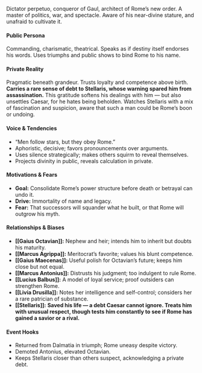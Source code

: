 Dictator perpetuo, conqueror of Gaul, architect of Rome’s new order. A master of politics, war, and spectacle. Aware of his near-divine stature, and unafraid to cultivate it.

#### Public Persona

Commanding, charismatic, theatrical. Speaks as if destiny itself endorses his words. Uses triumphs and public shows to bind Rome to his name.

#### Private Reality

Pragmatic beneath grandeur. Trusts loyalty and competence above birth. **Carries a rare sense of debt to Stellaris, whose warning spared him from assassination.** This gratitude softens his dealings with him — but also unsettles Caesar, for he hates being beholden. Watches Stellaris with a mix of fascination and suspicion, aware that such a man could be Rome’s boon or undoing.

#### Voice & Tendencies

- “Men follow stars, but they obey Rome.”
- Aphoristic, decisive; favors pronouncements over arguments.
- Uses silence strategically; makes others squirm to reveal themselves.
- Projects divinity in public, reveals calculation in private.

#### Motivations & Fears

- **Goal:** Consolidate Rome’s power structure before death or betrayal can undo it.
- **Drive:** Immortality of name and legacy.
- **Fear:** That successors will squander what he built, or that Rome will outgrow his myth.

#### Relationships & Biases

- **[[Gaius Octavian]]:** Nephew and heir; intends him to inherit but doubts his maturity.
- **[[Marcus Agrippa]]:** Meritocrat’s favorite; values his blunt competence.
- **[[Gaius Maecenas]]:** Useful polish for Octavian’s future; keeps him close but not equal.
- **[[Marcus Antonius]]:** Distrusts his judgment; too indulgent to rule Rome.
- **[[Lucius Balbus]]:** A model of loyal service; proof outsiders can strengthen Rome.
- **[[Livia Drusilla]]:** Notes her intelligence and self-control; considers her a rare patrician of substance.
- **[[Stellaris]]:** **Saved his life — a debt Caesar cannot ignore. Treats him with unusual respect, though tests him constantly to see if Rome has gained a savior or a rival.**

#### Event Hooks

- Returned from Dalmatia in triumph; Rome uneasy despite victory.
- Demoted Antonius, elevated Octavian.
- Keeps Stellaris closer than others suspect, acknowledging a private debt.